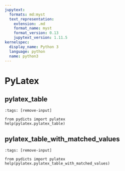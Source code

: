 ```yaml
---
jupytext:
  formats: md:myst
  text_representation:
    extension: .md
    format_name: myst
    format_version: 0.13
    jupytext_version: 1.11.5
kernelspec:
  display_name: Python 3
  language: python
  name: python3
---
```

# PyLatex

## pylatex_table

```{code-cell}
:tags: [remove-input]

from pydicts import pylatex
help(pylatex.pylatex_table)
```

## pylatex_table_with_matched_values

```{code-cell}
:tags: [remove-input]

from pydicts import pylatex
help(pylatex.pylatex_table_with_matched_values)
```
